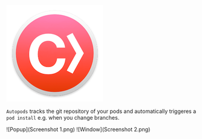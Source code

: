 ![Logo](Logo.png)

`Autopods` tracks the git repository of your pods and automatically triggeres a
`pod install` e.g. when you change branches.

![Popup](Screenshot 1.png)
![Window](Screenshot 2.png)
